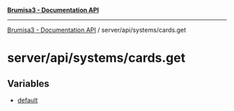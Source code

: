 [**Brumisa3 - Documentation API**](../../../../README.md)

***

[Brumisa3 - Documentation API](../../../../README.md) / server/api/systems/cards.get

# server/api/systems/cards.get

## Variables

- [default](variables/default.md)
